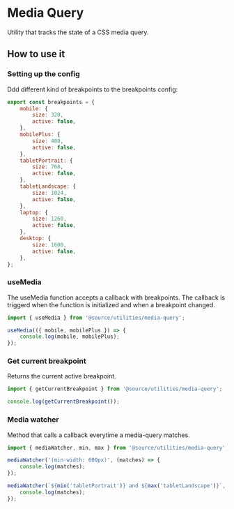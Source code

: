 # Media Query
Utility that tracks the state of a CSS media query.

## How to use it

### Setting up the config
Ddd different kind of breakpoints to the breakpoints config:
```javascript
export const breakpoints = {
    mobile: {
        size: 320,
        active: false,
    },
    mobilePlus: {
        size: 480,
        active: false,
    },
    tabletPortrait: {
        size: 768,
        active: false,
    },
    tabletLandscape: {
        size: 1024,
        active: false,
    },
    laptop: {
        size: 1260,
        active: false,
    },
    desktop: {
        size: 1600,
        active: false,
    },
};
```

### useMedia
The useMedia function accepts a callback with breakpoints. The callback is triggerd when the function is initialized and when a breakpoint changed.
```javascript
import { useMedia } from '@source/utilities/media-query';

useMedia(({ mobile, mobilePlus }) => {
    console.log(mobile, mobilePlus);
});
```

### Get current breakpoint
Returns the current active breakpoint.
```javascript
import { getCurrentBreakpoint } from '@source/utilities/media-query';

console.log(getCurrentBreakpoint());
```

### Media watcher
Method that calls a callback everytime a media-query matches.

```javascript
import { mediaWatcher, min, max } from '@source/utilities/media-query';

mediaWatcher('(min-width: 600px)', (matches) => {
    console.log(matches);
});

mediaWatcher(`${min('tabletPortrait')} and ${max('tabletLandscape')}`, (matches) => {
    console.log(matches);
});
```
